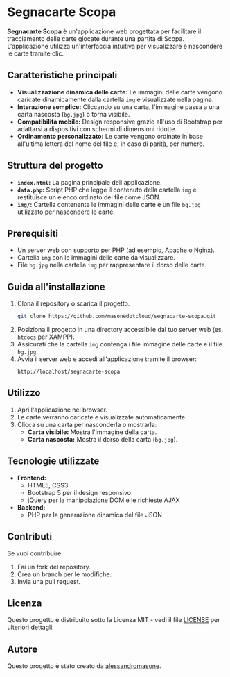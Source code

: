 # Segnacarte Scopa

**Segnacarte Scopa** è un'applicazione web progettata per facilitare il tracciamento delle carte giocate durante una partita di Scopa. L'applicazione utilizza un'interfaccia intuitiva per visualizzare e nascondere le carte tramite clic.



## **Caratteristiche principali**

- **Visualizzazione dinamica delle carte:** Le immagini delle carte vengono caricate dinamicamente dalla cartella `img` e visualizzate nella pagina.
- **Interazione semplice:** Cliccando su una carta, l'immagine passa a una carta nascosta (`bg.jpg`) o torna visibile.
- **Compatibilità mobile:** Design responsive grazie all'uso di Bootstrap per adattarsi a dispositivi con schermi di dimensioni ridotte.
- **Ordinamento personalizzato:** Le carte vengono ordinate in base all'ultima lettera del nome del file e, in caso di parità, per numero.



## **Struttura del progetto**

- **`index.html`:** La pagina principale dell'applicazione.
- **`data.php`:** Script PHP che legge il contenuto della cartella `img` e restituisce un elenco ordinato dei file come JSON.
- **`img/`:** Cartella contenente le immagini delle carte e un file `bg.jpg` utilizzato per nascondere le carte.



## **Prerequisiti**

- Un server web con supporto per PHP (ad esempio, Apache o Nginx).
- Cartella `img` con le immagini delle carte da visualizzare.
- File `bg.jpg` nella cartella `img` per rappresentare il dorso delle carte.



## **Guida all'installazione**

1. Clona il repository o scarica il progetto.
    ```bash
    git clone https://github.com/masonedotcloud/segnacarte-scopa.git
    ```
2. Posiziona il progetto in una directory accessibile dal tuo server web (es. `htdocs` per XAMPP).
3. Assicurati che la cartella `img` contenga i file immagine delle carte e il file `bg.jpg`.
4. Avvia il server web e accedi all'applicazione tramite il browser:
    ```
    http://localhost/segnacarte-scopa
    ```



## **Utilizzo**

1. Apri l'applicazione nel browser.
2. Le carte verranno caricate e visualizzate automaticamente.
3. Clicca su una carta per nasconderla o mostrarla:
   - **Carta visibile:** Mostra l'immagine della carta.
   - **Carta nascosta:** Mostra il dorso della carta (`bg.jpg`).



## **Tecnologie utilizzate**

- **Frontend:**
  - HTML5, CSS3
  - Bootstrap 5 per il design responsivo
  - jQuery per la manipolazione DOM e le richieste AJAX
- **Backend:**
  - PHP per la generazione dinamica del file JSON


## **Contributi**

Se vuoi contribuire:
1. Fai un fork del repository.
2. Crea un branch per le modifiche.
3. Invia una pull request.

## Licenza

Questo progetto è distribuito sotto la Licenza MIT - vedi il file [LICENSE](LICENSE) per ulteriori dettagli.


## Autore

Questo progetto è stato creato da [alessandromasone](https://github.com/alessandromasone).